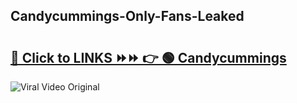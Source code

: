 
 ## Candycummings-Only-Fans-Leaked

# <h2><a href="https://clipsfans.com/Candycummings&ref=git">🔗 Click to LINKS ⏩⏩ 👉 🟢 Candycummings </a></h2>

<a href="https://clipsfans.com/Candycummings&ref=git" rel="nofollow" data-target="animated-image.originalLink"><img src="https://i.ibb.co.com/xMMVF88/686577567.gif" alt="Viral Video Original" style="max-width: 100%; display: inline-block;" data-target="animated-image.originalImage"></a>
